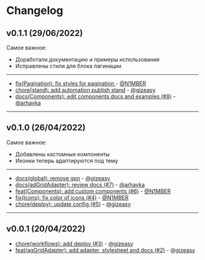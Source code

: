 # Changelog

## v0.1.1 (29/06/2022)
Самое важное:
- Доработали документацию и примеры использования
- Исправлены стили для блока пагинации

---

- [fix(Pagination): fix styles for pagination ](https://github.com/consta-design-system/ag-grid-adapter/commit/f3cc0df082847a808fe7a4d8812937e3d4caf3f8) - [@N1MBER](https://github.com/N1MBER)
- [chore(stand): add automation publish stand](https://github.com/consta-design-system/ag-grid-adapter/commit/c18dde4796280867b1d52f084832d40d161344e3) - [@gizeasy](https://github.com/gizeasy)
- [docs(Components): edit components docs and examples (#8)](https://github.com/consta-design-system/ag-grid-adapter/commit/dbb5ba4248ff80df58f89122061f779278f14dca) - [@arhayka](https://github.com/arhayka)

--------------------

## v0.1.0 (26/04/2022)
Самое важное:
- Добавлены кастомные компоненты
- Иконки теперь адаптируются под тему
---

- [docs(global): remove gpn](https://github.com/consta-design-system/ag-grid-adapter/commit/fcc7b5bf5e4a97db74ce6babf652bff25932fbd5) - [@gizeasy](https://github.com/gizeasy)
- [docs(adGridAdapter): review docs (#7)](https://github.com/consta-design-system/ag-grid-adapter/commit/76d648a75c11b5862bbcb67022d9299404113d6d) - [@arhayka](https://github.com/arhayka)
- [feat(Components): add custom components (#6)](https://github.com/consta-design-system/ag-grid-adapter/commit/f8f42e4b061c7c92bff9168a91b2908c4309da88) - [@N1MBER](https://github.com/N1MBER)
- [fix(Icons): fix color of icons (#4)](https://github.com/consta-design-system/ag-grid-adapter/commit/ccde572154649500872e21d94195076b39a25c9d) - [@N1MBER](https://github.com/N1MBER)
- [chore(deploy): update config (#5)](https://github.com/consta-design-system/ag-grid-adapter/commit/2310dbe55e2433c7b85704e374ca39d269b3cdd0) - [@gizeasy](https://github.com/gizeasy)

--------------------

## v0.0.1 (20/04/2022)
- [chore(workflows): add deploy (#3)](https://github.com/consta-design-system/ag-grid-adapter/commit/0f475a0d2ec04730fe353d18d96a2bb0dfb9d712) - [@gizeasy](https://github.com/gizeasy)
- [feat(agGridAdapter): add adapter, stylesheet and docs (#2)](https://github.com/consta-design-system/ag-grid-adapter/commit/a7d60918c42a7da874fd27ed759a4069abadcb6b) - [@gizeasy](https://github.com/gizeasy)
